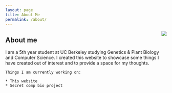```yaml
---
layout: page
title: About Me
permalink: /about/
--- 
```


<img style="margin-left: 3rem" align="right" class="image avatar" height="auto" src="../images/profile.jpg" />

## About me

I am a 5th year student at UC Berkeley studying Genetics & Plant Biology and Computer Science. I created this website to showcase some things I have created out of interest and to provide a space for my thoughts.
<br>

    Things I am currently working on:

    * This website
    * Secret comp bio project